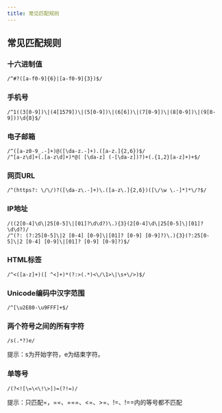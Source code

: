 ```yaml
---
title: 常见匹配规则
---
```




## 常见匹配规则

### 十六进制值

```
/^#?([a-f0-9]{6}|[a-f0-9]{3})$/
```





### 手机号

```
/^1((3[0-9])\|(4[1579])\|(5[0-9])\|(6[6])\|(7[0-9])\|(8[0-9])\|(9[0-9]))\d{8}$/
```



### 电子邮箱

```
/^([a-z0-9_.-]+)@([\da-z.-]+).([a-z.]{2,6})$/
/^[a-z\d]+(.[a-z\d]+)*@( [\da-z] (-[\da-z])?)+(.{1,2}[a-z]+)+$/
```



### 网页URL

```
/^(https?: \/\/)?([\da-z\.-]+)\.([a-z\.]{2,6})([\/\w \.-]*)*\/?$/
```



### IP地址

```
/((2[0-4]\d\|25[0-5]\|[01]?\d\d?)\.){3}(2[0-4]\d\|25[0-5]\|[01]?\d\d?)/
/^(?: (?:25[0-5]\|2 [0-4] [0-9]\|[01]? [0-9] [0-9]?)\.){3}(?:25[0-5]\|2 [0-4] [0-9]\|[01]? [0-9] [0-9]?)$/
```



### HTML标签

```
/^<([a-z]+)([ ^<]+)*(?:>(.*)<\/\1>\|\s+\/>)$/
```



### Unicode编码中汉字范围

```
/^[\u2E80-\u9FFF]+$/
```



### 两个符号之间的所有字符

```
/s(.*?)e/
```

提示：s为开始字符，e为结束字符。



### 单等号

```
/(?<![\=\<\!\>])=(?!=)/
```

提示：只匹配=，==、===、<=、>=、!=、!==内的等号都不匹配

